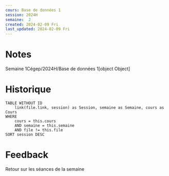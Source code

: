 ```yaml
---
cours: Base de données 1
session: 2024H
semaine:  2
created: 2024-02-09 Fri
last_updated: 2024-02-09 Fri
---
```

# Notes
Semaine 1Cégep/2024H/Base de données 1[object Object]
# Historique
```dataview
TABLE WITHOUT ID
    link(file.link, session) as Session, semaine as Semaine, cours as Cours
WHERE 
	cours = this.cours
	AND semaine = this.semaine
	AND file != this.file
SORT session DESC
```

# Feedback
Retour sur les séances de la semaine